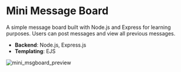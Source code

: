 # Mini Message Board

A simple message board built with Node.js and Express for learning purposes. Users can post messages and view all previous messages.

- **Backend**: Node.js, Express.js
- **Templating**: EJS

![mini_msgboard_preview](https://github.com/user-attachments/assets/ab4dcf5e-1a79-46be-b5de-6153d6ea7deb)
